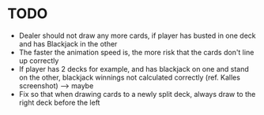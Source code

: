 # TODO
* Dealer should not draw any more cards, if player has busted in one deck and has Blackjack in the other
* The faster the animation speed is, the more risk that the cards don't line up correctly
* If player has 2 decks for example, and has blackjack on one and stand on the other, blackjack winnings not calculated correctly (ref. Kalles screenshot) --> maybe
* Fix so that when drawing cards to a newly split deck, always draw to the right deck before the left